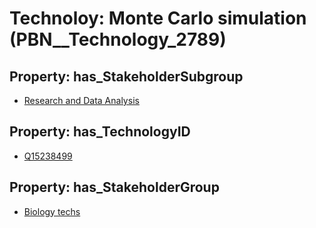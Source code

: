 # Technoloy: __Monte Carlo simulation__ (PBN__Technology_2789)

## Property: has_StakeholderSubgroup

* [Research and Data Analysis](PBN__TechSubgroup_186)

## Property: has_TechnologyID

* [Q15238499](Q15238499)

## Property: has_StakeholderGroup

* [Biology techs](PBN__TechGroup_15)

